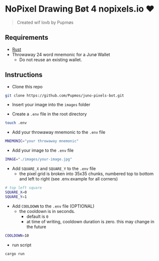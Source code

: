 # NoPixel Drawing Bøt 4 nopixels.io ❤️
> Created wif lovb by Pupmøs 

## Requirements 
<!-- Rust requirements -->
- [Rust](https://www.rust-lang.org/tools/install)
- Throwaway 24 word mnemonic for a Junø Wallet
  - Do not reuse an existing wallet.


## Instructions 
<!-- clone repo -->
- Clone this repo
```bash
git clone https://github.com/Pupmos/juno-pixels-bot.git
```
<!-- insert image into images folder -->
- Insert your image into the `images` folder

<!-- create a .env file -->
- Create a `.env` file in the root directory
```bash
touch .env
```

<!-- add your throwaway mnemonic to the .env file -->
- Add your throwaway mnemonic to the `.env` file
```bash
MNEMONIC="your throwaway mnemonic"
```

<!-- add your image to the env file -->
- Add your image to the `.env` file
```bash
IMAGE="./images/your-image.jpg"
```

<!-- add square_x and square_y to env file -->
- Add `SQUARE_X` and `SQUARE_Y` to the `.env` file
  - the pixel grid is broken into 35x35 chunks, numbered top to bottom and left to right (see .env.example for all corners)
```bash
# top left square
SQUARE_X=0
SQUARE_Y=1
```

<!-- add cooldown to env file -->
- Add `COOLDOWN` to the `.env` file (OPTIONAL)
  - the cooldown is in seconds.
    - default is `0`
    - at time of writing, cooldown duration is zero. this may change in the future
```bash
COOLDOWN=10
```

- run script 
```bash
cargo run
```
